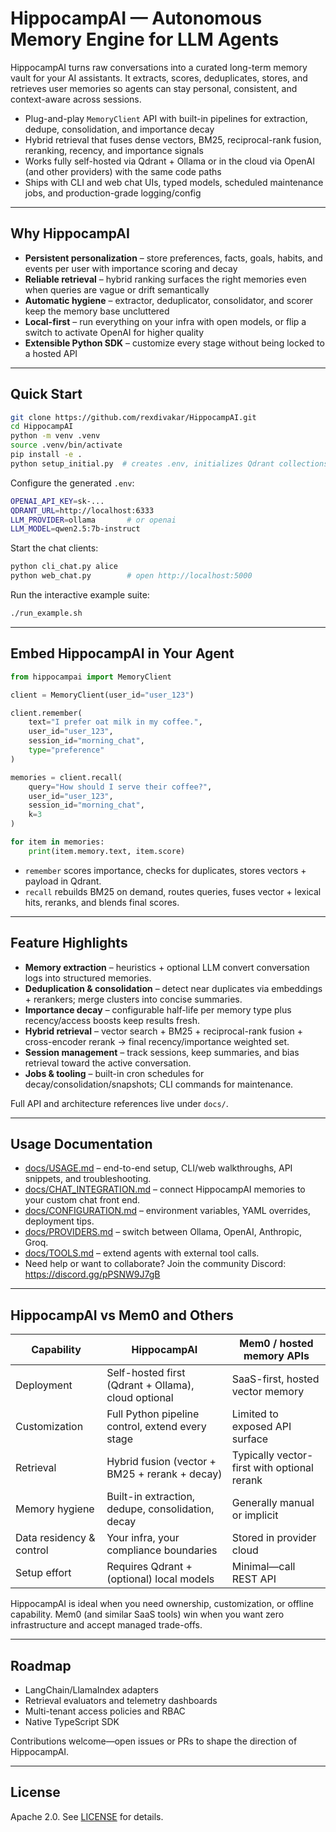 # HippocampAI — Autonomous Memory Engine for LLM Agents

HippocampAI turns raw conversations into a curated long-term memory vault for your AI assistants. It extracts, scores, deduplicates, stores, and retrieves user memories so agents can stay personal, consistent, and context-aware across sessions.

- Plug-and-play `MemoryClient` API with built-in pipelines for extraction, dedupe, consolidation, and importance decay
- Hybrid retrieval that fuses dense vectors, BM25, reciprocal-rank fusion, reranking, recency, and importance signals
- Works fully self-hosted via Qdrant + Ollama or in the cloud via OpenAI (and other providers) with the same code paths
- Ships with CLI and web chat UIs, typed models, scheduled maintenance jobs, and production-grade logging/config

---

## Why HippocampAI

- **Persistent personalization** – store preferences, facts, goals, habits, and events per user with importance scoring and decay
- **Reliable retrieval** – hybrid ranking surfaces the right memories even when queries are vague or drift semantically
- **Automatic hygiene** – extractor, deduplicator, consolidator, and scorer keep the memory base uncluttered
- **Local-first** – run everything on your infra with open models, or flip a switch to activate OpenAI for higher quality
- **Extensible Python SDK** – customize every stage without being locked to a hosted API

---

## Quick Start

```bash
git clone https://github.com/rexdivakar/HippocampAI.git
cd HippocampAI
python -m venv .venv
source .venv/bin/activate
pip install -e .
python setup_initial.py  # creates .env, initializes Qdrant collections
```

Configure the generated `.env`:

```bash
OPENAI_API_KEY=sk-...
QDRANT_URL=http://localhost:6333
LLM_PROVIDER=ollama       # or openai
LLM_MODEL=qwen2.5:7b-instruct
```

Start the chat clients:

```bash
python cli_chat.py alice
python web_chat.py        # open http://localhost:5000
```

Run the interactive example suite:

```bash
./run_example.sh
```

---

## Embed HippocampAI in Your Agent

```python
from hippocampai import MemoryClient

client = MemoryClient(user_id="user_123")

client.remember(
    text="I prefer oat milk in my coffee.",
    user_id="user_123",
    session_id="morning_chat",
    type="preference"
)

memories = client.recall(
    query="How should I serve their coffee?",
    user_id="user_123",
    session_id="morning_chat",
    k=3
)

for item in memories:
    print(item.memory.text, item.score)
```

- `remember` scores importance, checks for duplicates, stores vectors + payload in Qdrant.
- `recall` rebuilds BM25 on demand, routes queries, fuses vector + lexical hits, reranks, and blends final scores.

---

## Feature Highlights

- **Memory extraction** – heuristics + optional LLM convert conversation logs into structured memories.
- **Deduplication & consolidation** – detect near duplicates via embeddings + rerankers; merge clusters into concise summaries.
- **Importance decay** – configurable half-life per memory type plus recency/access boosts keep results fresh.
- **Hybrid retrieval** – vector search + BM25 + reciprocal-rank fusion + cross-encoder rerank → final recency/importance weighted set.
- **Session management** – track sessions, keep summaries, and bias retrieval toward the active conversation.
- **Jobs & tooling** – built-in cron schedules for decay/consolidation/snapshots; CLI commands for maintenance.

Full API and architecture references live under `docs/`.

---

## Usage Documentation

- [docs/USAGE.md](docs/USAGE.md) – end-to-end setup, CLI/web walkthroughs, API snippets, and troubleshooting.
- [docs/CHAT_INTEGRATION.md](docs/CHAT_INTEGRATION.md) – connect HippocampAI memories to your custom chat front end.
- [docs/CONFIGURATION.md](docs/CONFIGURATION.md) – environment variables, YAML overrides, deployment tips.
- [docs/PROVIDERS.md](docs/PROVIDERS.md) – switch between Ollama, OpenAI, Anthropic, Groq.
- [docs/TOOLS.md](docs/TOOLS.md) – extend agents with external tool calls.
- Need help or want to collaborate? Join the community Discord: https://discord.gg/pPSNW9J7gB

---

## HippocampAI vs Mem0 and Others

| Capability                | HippocampAI                                         | Mem0 / hosted memory APIs                    |
|---------------------------|----------------------------------------------------|----------------------------------------------|
| Deployment                | Self-hosted first (Qdrant + Ollama), cloud optional| SaaS-first, hosted vector memory             |
| Customization             | Full Python pipeline control, extend every stage   | Limited to exposed API surface               |
| Retrieval                 | Hybrid fusion (vector + BM25 + rerank + decay)     | Typically vector-first with optional rerank  |
| Memory hygiene            | Built-in extraction, dedupe, consolidation, decay  | Generally manual or implicit                 |
| Data residency & control  | Your infra, your compliance boundaries             | Stored in provider cloud                     |
| Setup effort              | Requires Qdrant + (optional) local models          | Minimal—call REST API                        |

HippocampAI is ideal when you need ownership, customization, or offline capability. Mem0 (and similar SaaS tools) win when you want zero infrastructure and accept managed trade-offs.

---

## Roadmap

- LangChain/LlamaIndex adapters
- Retrieval evaluators and telemetry dashboards
- Multi-tenant access policies and RBAC
- Native TypeScript SDK

Contributions welcome—open issues or PRs to shape the direction of HippocampAI.

---

## License

Apache 2.0. See [LICENSE](LICENSE) for details.
